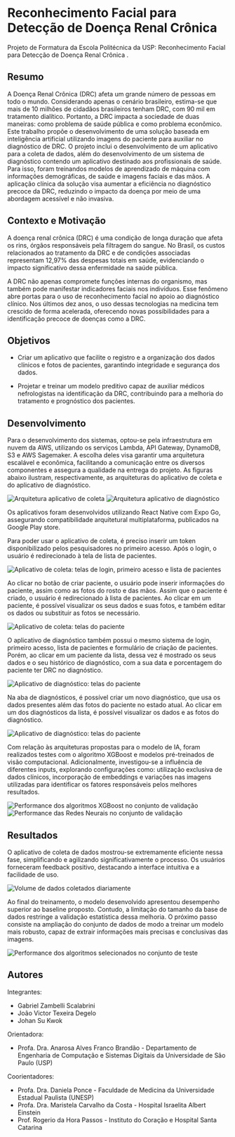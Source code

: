 # Reconhecimento Facial para Detecção de Doença Renal Crônica

Projeto de Formatura da Escola Politécnica da USP: Reconhecimento Facial para Detecção de Doença Renal Crônica .

## Resumo

A Doença Renal Crônica (DRC) afeta um grande número de pessoas em todo o mundo. Considerando apenas o cenário brasileiro, estima-se que mais de 10 milhões de cidadãos brasileiros tenham DRC, com 90 mil em tratamento dialítico. Portanto, a DRC impacta a sociedade de duas maneiras: como problema de saúde pública e como problema econômico. Este trabalho propõe o desenvolvimento de uma solução baseada em inteligência artificial
utilizando imagens do paciente para auxiliar no diagnóstico de DRC. O projeto inclui o desenvolvimento de um aplicativo para a coleta de dados, além do desenvolvimento de um
sistema de diagnóstico contendo um aplicativo destinado aos profissionais de saúde. Para isso, foram treinandos modelos de aprendizado de máquina com informações demográficas, de saúde e imagens faciais e das mãos. A aplicação clínica da solução visa aumentar a eficiência no diagnóstico precoce da DRC, reduzindo o impacto da doença por meio de uma abordagem acessível e não invasiva.

## Contexto e Motivação

A doença renal crônica (DRC) é uma condição de longa duração que afeta os rins, órgãos responsáveis pela filtragem do sangue. No Brasil, os custos relacionados ao tratamento da DRC e de condições associadas representam 12,97% das despesas totais em saúde, evidenciando o impacto significativo dessa enfermidade na saúde pública.

A DRC não apenas compromete funções internas do organismo, mas também pode manifestar indicadores faciais nos indivíduos. Esse fenômeno abre portas para o uso de reconhecimento facial no apoio ao diagnóstico clínico. Nos últimos dez anos, o uso dessas tecnologias na medicina tem crescido de forma acelerada, oferecendo novas possibilidades para a identificação precoce de doenças como a DRC.

## Objetivos

- Criar um aplicativo que facilite o registro e a organização dos dados clínicos e fotos de pacientes, garantindo integridade e segurança dos dados.

- Projetar e treinar um modelo preditivo capaz de auxiliar médicos nefrologistas na identificação da DRC, contribuindo para a melhoria do tratamento e prognóstico dos pacientes.

## Desenvolvimento

Para o desenvolvimento dos sistemas, optou-se pela infraestrutura em nuvem da AWS, utilizando os serviços Lambda, API Gateway, DynamoDB, S3 e AWS Sagemaker. A escolha deles visa garantir uma arquitetura escalável e econômica, facilitando a comunicação entre os diversos componentes e assegura a qualidade na entrega do projeto. As figuras abaixo ilustram, respectivamente, as arquiteturas do aplicativo de coleta e do aplicativo de diagnóstico.

![Arquitetura aplicativo de coleta](images/arq-coleta.png)
![Arquitetura aplicativo de diagnóstico](images/arq-diagnostico.png)

Os aplicativos foram desenvolvidos utilizando React Native com Expo Go, assegurando compatibilidade arquitetural multiplataforma, publicados na Google Play store.

Para poder usar o aplicativo de coleta, é preciso inserir um token disponibilizado pelos pesquisadores no primeiro acesso. Após o login, o usuário é redirecionado à tela de lista de pacientes.

![Aplicativo de coleta: telas de login, primeiro acesso e lista de pacientes](images/coleta-1.png)

Ao clicar no botão de criar paciente, o usuário pode inserir informações do paciente, assim como as fotos do rosto e das mãos. Assim que o paciente é criado, o usuário é redirecionado à lista de pacientes. Ao clicar em um paciente, é possível visualizar os seus dados e suas fotos, e também editar os dados ou substituir as fotos se necessário.

![Aplicativo de coleta: telas do paciente](images/coleta-2.png)

O aplicativo de diagnóstico também possui o mesmo sistema de login, primeiro acesso, lista de pacientes e formulário de criação de pacientes. Porém, ao clicar em um paciente da lista, dessa vez é mostrado os seus dados e o seu histórico de diagnóstico, com a sua data e porcentagem do paciente ter DRC no diagnóstico.

![Aplicativo de diagnóstico: telas do paciente](images/diag-1.png)

Na aba de diagnósticos, é possível criar um novo diagnóstico, que usa os dados presentes além das fotos do paciente no estado atual. Ao clicar em um dos diagnósticos da lista, é possível visualizar os dados e as fotos do diagnóstico.

![Aplicativo de diagnóstico: telas do paciente](images/diag-2.png)

Com relação às arquiteturas propostas para o modelo de IA, foram realizados testes com o algoritmo XGBoost e modelos pré-treinados de visão computacional. Adicionalmente, investigou-se a influência de diferentes inputs, explorando configurações como: utilização exclusiva de dados clínicos, incorporação de embeddings e variações nas imagens utilizadas para identificar os fatores responsáveis pelos melhores resultados.

![Performance dos algoritmos XGBoost no conjunto de validação](images/xgb-validation.png)
![Performance das Redes Neurais no conjunto de validação](images/nn-validation.png)

## Resultados

O aplicativo de coleta de dados mostrou-se extremamente eficiente nessa fase, simplificando e agilizando significativamente o processo. Os usuários forneceram feedback positivo, destacando a interface intuitiva e a facilidade de uso.

![Volume de dados coletados diariamente](images/coleta-diaria.png)

Ao final do treinamento, o modelo desenvolvido apresentou desempenho superior ao baseline proposto. Contudo, a limitação do tamanho da base de dados restringe a validação estatística dessa melhoria. O próximo passo consiste na ampliação do conjunto de dados de modo a treinar um modelo mais robusto, capaz de extrair informações mais precisas e conclusivas das imagens.

![Performance dos algoritmos selecionados no conjunto de teste](images/selected-test.png)

## Autores

Integrantes:

- Gabriel Zambelli Scalabrini
- João Victor Texeira Degelo
- Johan Su Kwok

Orientadora:

- Profa. Dra. Anarosa Alves Franco Brandão - Departamento de Engenharia de Computação e Sistemas Digitais
  da Universidade de São Paulo (USP)

Coorientadores:

- Profa. Dra. Daniela Ponce - Faculdade de Medicina da Universidade Estadual Paulista (UNESP)
- Profa. Dra. Maristela Carvalho da Costa - Hospital Israelita Albert Einstein
- Prof. Rogerio da Hora Passos - Instituto do Coração e Hospital Santa Catarina
